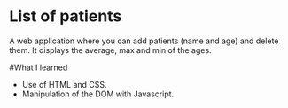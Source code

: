 # List of patients
A web application where you can add patients (name and age) and delete them. It displays the average, max and min of the ages.

#What I learned

  - Use of HTML and CSS.
  - Manipulation of the DOM with Javascript.

